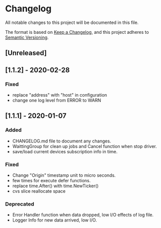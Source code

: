 # Changelog

All notable changes to this project will be documented in this file.

The format is based on [Keep a Changelog](https://keepachangelog.com/en/1.0.0/),
and this project adheres to [Semantic Versioning](https://semver.org/spec/v2.0.0.html).

## [Unreleased]

## [1.1.2] - 2020-02-28
### Fixed
- replace "address" with "host" in configuration
- change one log level from ERROR to WARN

## [1.1.1] - 2020-01-07
### Added
- CHANGELOG.md file to document any changes.
- WaittingGroup for clean up jobs and Cancel function when stop driver.
- save/load current devices subscription info in time.


### Fixed
- Change "Origin" timestamp unit to micro seconds.
- few times for execute defer functions.
- replace time.After() with time.NewTicker()
- cvs slice reallocate space

### Deprecated
- Error Handler function when data dropped, low I/O effects of log file.
- Logger Info for new data arrived, low I/O.